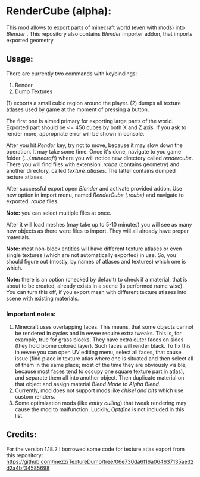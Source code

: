 RenderCube (alpha):
==============================
This mod allows to export parts of minecraft world (even with
mods) into _Blender_ . This repository also contains _Blender_
importer addon, that imports exported geometry.

Usage:
------------------------------

There are currently two commands with keybindings:
1) Render
2) Dump Textures

(1) exports a small cubic region around the player. (2) dumps
all texture atlases used by game at the moment of pressing a
button.

The first one is aimed primary for exporting large parts of the
world. Exported part should be <= 450 cubes by both X and Z axis.
If you ask to render more, appropriate error will be shown in
console.

After you hit _Render_ key, try not to move, because it may
slow down the operation. It may take some time. Once it's done,
navigate to you game folder (_.../.minecraft_) where you will
notice new directory called _rendercube_. There you will find
files with extension _.rcube_ (contains geometry) and another
directory, called _texture_atlases_. The latter contains dumped
texture atlases.

After successful export open _Blender_ and activate provided
addon. Use new option in import menu, named _RenderCube
(.rcube)_ and navigate to exported _.rcube_ files. 

**Note:** you can select multiple files at once.

After it will load meshes (may take up to 5-10 minutes)
you will see as many new objects as there were files to
import. They will all already have proper materials.

**Note:** most non-block entities will have different texture
atlases or even single textures (which are not automatically
exported) in use. So, you should figure out (mostly, by names
of atlases and textures) which one is which.

**Note:**  there is an option (checked by default) to check
if a material, that is about to be created, already exists
in a scene (is performed name wise). You can turn this off,
if you export mesh with different texture atlases into scene
with existing materials.

### **Important notes:**
1) Minecraft uses overlapping faces. This
means, that some objects cannot be rendered in cycles and in
eevee  require extra tweaks. This is, for example, true for
grass blocks. They have extra outer faces on sides (they hold
biome colored layer). Such faces will render black. To fix this
in eevee you can open UV editing menu, select all faces, that
cause issue (find place in texture atlas where one is situated
and then select all of them in the same place; most of the
time they are obviously visible, because most faces tend to
occupy one square texture part in atlas), and separate them all
into another object. Then duplicate material on that object and
assign material _Blend Mode_ to _Alpha Blend_.
2) Currently, mod does not support mods like _chisel and bits_
which use custom renders.
3) Some optimization mods (like _entity culling_) that tweak
rendering may cause the mod to malfunction. Luckily, _Optifine_
is not included in this list.

Credits:
------------------------------
For the version 1.18.2 I borrowed some code for texture atlas
export from this repository:
https://github.com/mezz/TextureDump/tree/06e730da6f16a064637135ae32d2a4bf34585698